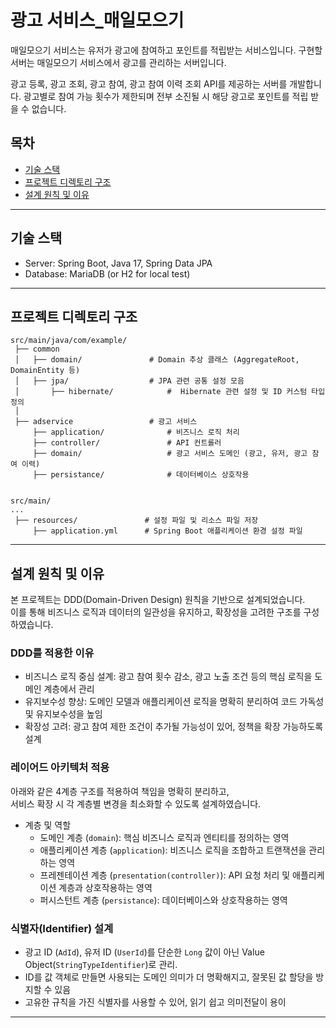 # 광고 서비스_매일모으기
매일모으기 서비스는 유저가 광고에 참여하고 포인트를 적립받는 서비스입니다.
구현할 서버는 매일모으기 서비스에서 광고를 관리하는 서버입니다.

광고 등록, 광고 조회, 광고 참여, 광고 참여 이력 조회 API를 제공하는 서버를 개발합니다.
광고별로 참여 가능 횟수가 제한되며 전부 소진될 시 해당 광고로 포인트를 적립 받을 수 없습니다.

## 목차
- [기술 스택](#기술-스택)
- [프로젝트 디렉토리 구조](#프로젝트-디렉토리-구조)
- [설계 원칙 및 이유](#설계-원칙-및-이유)

---

## 기술 스택
- Server: Spring Boot, Java 17, Spring Data JPA
- Database: MariaDB (or H2 for local test)

---

## 프로젝트 디렉토리 구조
``` text
src/main/java/com/example/
 ├── common
 │   ├── domain/               # Domain 추상 클래스 (AggregateRoot, DomainEntity 등)
 │   ├── jpa/                  # JPA 관련 공통 설정 모음
 │       ├── hibernate/            #  Hibernate 관련 설정 및 ID 커스텀 타입 정의
 │  
 ├── adservice                 # 광고 서비스
     ├── application/              # 비즈니스 로직 처리
     ├── controller/               # API 컨트롤러
     ├── domain/                   # 광고 서비스 도메인 (광고, 유저, 광고 참여 이력)
     ├── persistance/              # 데이터베이스 상호작용
 
 
src/main/
...
 ├── resources/               # 설정 파일 및 리소스 파일 저장
     ├── application.yml      # Spring Boot 애플리케이션 환경 설정 파일

```
---

## 설계 원칙 및 이유
본 프로젝트는 DDD(Domain-Driven Design) 원칙을 기반으로 설계되었습니다.  
이를 통해 비즈니스 로직과 데이터의 일관성을 유지하고, 확장성을 고려한 구조를 구성하였습니다.

### DDD를 적용한 이유
- 비즈니스 로직 중심 설계: 광고 참여 횟수 감소, 광고 노출 조건 등의 핵심 로직을 도메인 계층에서 관리
- 유지보수성 향상: 도메인 모델과 애플리케이션 로직을 명확히 분리하여 코드 가독성 및 유지보수성을 높임
- 확장성 고려: 광고 참여 제한 조건이 추가될 가능성이 있어, 정책을 확장 가능하도록 설계

### 레이어드 아키텍처 적용
아래와 같은 4계층 구조를 적용하여 책임을 명확히 분리하고,  
서비스 확장 시 각 계층별 변경을 최소화할 수 있도록 설계하였습니다.

- 계층 및 역할
  - 도메인 계층 (`domain`): 핵심 비즈니스 로직과 엔티티를 정의하는 영역
  - 애플리케이션 계층 (`application`): 비즈니스 로직을 조합하고 트랜잭션을 관리하는 영역
  - 프레젠테이션 계층 (`presentation(controller)`): API 요청 처리 및 애플리케이션 계층과 상호작용하는 영역
  - 퍼시스턴트 계층 (`persistance`): 데이터베이스와 상호작용하는 영역

### 식별자(Identifier) 설계
- 광고 ID (`AdId`), 유저 ID (`UserId`)를 단순한 `Long` 값이 아닌 Value Object(`StringTypeIdentifier`)로 관리.
- ID를 값 객체로 만들면 사용되는 도메인 의미가 더 명확해지고, 잘못된 값 할당을 방지할 수 있음
- 고유한 규칙을 가진 식별자를 사용할 수 있어, 읽기 쉽고 의미전달이 용이

---
